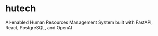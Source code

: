 # hutech
AI-enabled Human Resources Management System built with FastAPI, React, PostgreSQL, and OpenAI
